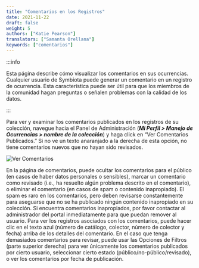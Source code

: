 ```yaml
---
title: "Comentarios en los Registros"
date: 2021-11-22
draft: false
weight: 5
authors: ["Katie Pearson"]
translators: ["Samanta Orellana"]
keywords: ["comentarios"]
---
```


:::info

Esta página describe cómo visualizar los comentarios en sus ocurrencias. Cualquier usuario de Symbiota puede generar un comentario en un registro de ocurrencia. Esta característica puede ser útil para que los miembros de la comunidad hagan preguntas o señalen problemas con la calidad de los datos.

:::

Para ver y examinar los comentarios publicados en los registros de su colección, navegue hacia el Panel de Administración (**_Mi Perfil > Manejo de Ocurrencias > nombre de la colección_**) y haga click en “Ver Comentarios Publicados.” Si no ve un texto anaranjado a la derecha de esta opción, no tiene comentarios nuevos que no hayan sido revisados.

![Ver Comentarios](/img/examplecomments.PNG)

En la página de comentarios, puede ocultar los comentarios para el público (en casos de haber datos personales o sensibles), marcar un comentario como revisado (i.e., ha resuelto algún problema descrito en el comentario), o eliminar el comentario (en casos de spam o contenido inapropiado). El spam es raro en los comentarios, pero deben revisarse constantemente para aseguarse que no se ha publicado ningún contenido inapropiado en su colección. Si encuentra comentarios inapropiados, por favor contactar al administrador del portal inmediatamente para que puedan remover al usuario. Para ver los registros asociados con los comentarios, puede hacer clic en el texto azul (número de catálogo, colector, número de colector y fecha) arriba de los detalles del comentario.
En el caso que tenga demasiados comentarios para revisar, puede usar las Opciones de Filtros (parte superior derecha) para ver únicamente los comentarios publicados por cierto usuario, seleccionar cierto estado (público/no-público/revisado), o ver los comentarios por fecha de publicación.

